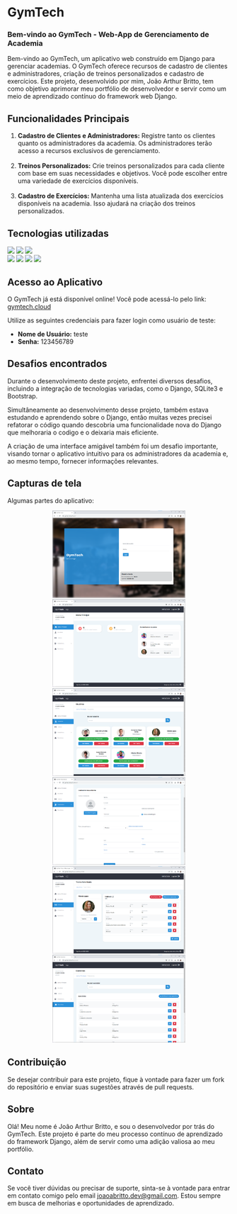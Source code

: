 # GymTech 

### Bem-vindo ao GymTech - Web-App de Gerenciamento de Academia
Bem-vindo ao GymTech, um aplicativo web construído em Django para gerenciar academias. 
O GymTech oferece recursos de cadastro de clientes e administradores, criação de treinos 
personalizados e cadastro de exercícios. Este projeto, desenvolvido por mim, João Arthur Britto, 
tem como objetivo aprimorar meu portfólio de desenvolvedor e 
servir como um meio de aprendizado contínuo do framework web Django.

## Funcionalidades Principais

<ol>
    <li> 
        <strong>Cadastro de Clientes e Administradores:</strong> Registre tanto os clientes quanto os 
        administradores da academia. Os administradores terão acesso a recursos exclusivos de gerenciamento.
    </li>
    <br>
    <li> 
        <strong>Treinos Personalizados:</strong> Crie treinos personalizados para cada cliente com base em suas 
        necessidades e objetivos. Você pode escolher entre uma variedade de exercícios disponíveis.
    </li>
    <br>
    <li> 
        <strong>Cadastro de Exercícios:</strong> Mantenha uma lista atualizada dos exercícios disponíveis na 
        academia. Isso ajudará na criação dos treinos personalizados.
    </li>
</ol>

## Tecnologias utilizadas

<img src="https://img.shields.io/badge/python-3670A0?style=for-the-badge&logo=python&logoColor=ffdd54">
<img src="https://img.shields.io/badge/django-%23092E20.svg?style=for-the-badge&logo=django&logoColor=white">
<img src="https://img.shields.io/badge/SQLite-07405E?style=for-the-badge&logo=sqlite&logoColor=white">
<br>
<img src="https://img.shields.io/badge/HTML5-E34F26?style=for-the-badge&logo=html5&logoColor=white">
<img src="https://img.shields.io/badge/CSS3-1572B6?style=for-the-badge&logo=css3&logoColor=white">
<img src="https://img.shields.io/badge/JavaScript-F7DF1E?style=for-the-badge&logo=javascript&logoColor=black">
<img src="https://img.shields.io/badge/Bootstrap-563D7C?style=for-the-badge&logo=bootstrap&logoColor=white">

## Acesso ao Aplicativo
O GymTech já está disponível online! Você pode acessá-lo pelo link: <a href="gymtech.cloud">gymtech.cloud</a> 

Utilize as seguintes credenciais para fazer login como usuário de teste:

<ul>
    <li><strong>Nome de Usuário:</strong> teste</li>
    <li><strong>Senha:</strong> 123456789</li>
</ul>

## Desafios encontrados
Durante o desenvolvimento deste projeto, enfrentei diversos desafios, incluindo a integração de tecnologias variadas, como o Django, SQLite3 e Bootstrap.

Simultâneamente ao desenvolvimento desse projeto, também estava estudando e aprendendo sobre o Django, então muitas vezes precisei refatorar o código quando descobria uma funcionalidade nova do Django que melhoraria o codigo e o deixaria mais eficiente.

A criação de uma interface amigável também foi um desafio importante, visando tornar o aplicativo intuitivo para os administradores da academia e, ao mesmo tempo, fornecer informações relevantes.

## Capturas de tela
Algumas partes do aplicativo:

<div align="center">
    <img src="staticfiles/img/readme_pics/login.png" width="300"/>
    <img src="staticfiles/img/readme_pics/menu.png" width="300"/>
    <img src="staticfiles/img/readme_pics/usuarios.png" width="300"/>
    <img src="staticfiles/img/readme_pics/cadastro.png" width="300"/>
    <img src="staticfiles/img/readme_pics/treino.png" width="300"/>
    <img src="staticfiles/img/readme_pics/exercicios.png" width="300"/>
</div>

## Contribuição
Se desejar contribuir para este projeto, fique à vontade para fazer um fork do repositório e enviar suas sugestões através de pull requests.
 
## Sobre
Olá! Meu nome é João Arthur Britto, e sou o desenvolvedor por trás do GymTech. 
Este projeto é parte do meu processo contínuo de aprendizado do framework Django, além de servir como uma adição valiosa ao meu portfólio.

## Contato

Se você tiver dúvidas ou precisar de suporte, sinta-se à vontade para entrar em contato comigo pelo email joaoabritto.dev@gmail.com. Estou sempre em busca de melhorias e oportunidades de aprendizado. 
